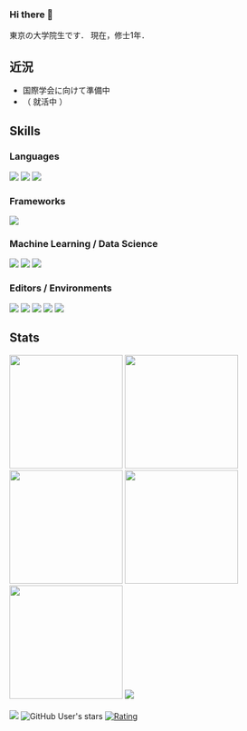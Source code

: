 ### Hi there 👋

東京の大学院生です．
現在，修士1年．

## 近況
- 国際学会に向けて準備中
- （ 就活中 ）

## Skills

### Languages
<div>
<img src="https://img.shields.io/badge/-html5-E34F26.svg?logo=html5&style=for-the-badge&logoColor=ffffff" />
<img src="https://img.shields.io/badge/-css3-1572B6.svg?logo=css3&style=for-the-badge&logoColor=ffffff" />
<img src="https://img.shields.io/badge/-python-3776AB.svg?logo=python&style=for-the-badge&logoColor=ffffff" />
</div>


### Frameworks
<div>
<img src="https://img.shields.io/badge/-react-61DAFB.svg?logo=react&style=for-the-badge&color=000" />
</div>

### Machine Learning / Data Science

<div>
<img src="https://img.shields.io/badge/-opencv-5C3EE8.svg?logo=opencv&style=for-the-badge&logoColor=ffffff" />
<img src="https://img.shields.io/badge/-pytorch-EE4C2C.svg?logo=pytorch&style=for-the-badge&logoColor=ffffff" />
<img src="https://img.shields.io/badge/-scikit_learn-F7931E.svg?logo=scikitlearn&style=for-the-badge&color=000" />
</div>

### Editors / Environments

<div>
<img src="https://img.shields.io/badge/-docker-2496ED.svg?logo=docker&style=for-the-badge&logoColor=ffffff" />
<img src="https://img.shields.io/badge/-visual_studio_code-007ACC.svg?logo=visualstudiocode&style=for-the-badge&logoColor=ffffff" />
<img src="https://img.shields.io/badge/-prisma-2D3748.svg?logo=prisma&style=for-the-badge&logoColor=ffffff" />
<img src="https://img.shields.io/badge/-unity-000000.svg?logo=unity&style=for-the-badge&logoColor=ffffff" />
<img src="https://img.shields.io/badge/-ubuntu-E95420.svg?logo=ubuntu&style=for-the-badge&logoColor=ffffff" />
</div>

## Stats

<div>
<img height="200" src="https://github-readme-stats-Ruri1212.vercel.app/api?username=Ruri1212&theme=tokyonight&show_icons=true" />
<img height="200" src="https://github-readme-stats-Ruri1212.vercel.app/api/top-langs?username=Ruri1212&theme=tokyonight&size_weight=0.1&count_weight=0.9&layout=compact" />
<img height="200" src="https://github-profile-summary-cards-Ruri1212.vercel.app/api/cards/repos-per-language?username=Ruri1212&theme=tokyonight" />
<img height="200" src="https://github-profile-summary-cards-Ruri1212.vercel.app/api/cards/most-commit-language?username=Ruri1212&theme=tokyonight" />
<img height="200" src="https://github-profile-summary-cards-Ruri1212.vercel.app/api/cards/productive-time?username=Ruri1212&theme=tokyonight&utcOffset=9" />
<img src="https://github-profile-trophy.vercel.app/?username=Ruri212&theme=tokyonight" />
</div>

<br />

<!-- Thanks to https://badgen.org/ -->
<div>
<img src="https://komarev.com/ghpvc/?username=Ruri1212&style=for-the-badge&abbreviated=tru" />
<img alt="GitHub User's stars" src="https://img.shields.io/github/stars/Ruri1212?style=for-the-badge&color=green" />
<a href="https://atcoder.jp/users/Ruri1212itc?contestType=algo"><img src="https://badgen.org/img/atcoder/Ruri1212itc/rating/algorithm?style=for-the-badge&label=AtCoder" alt="Rating" /></a>
</div>

